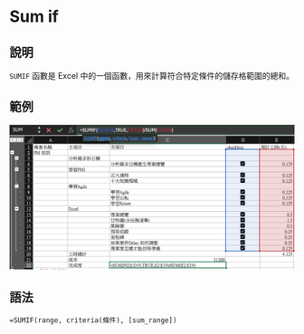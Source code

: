 # Sum if


## 說明
`SUMIF` 函數是 Excel 中的一個函數，用來計算符合特定條件的儲存格範圍的總和。

## 範例
![picture 0](images/18af53a0c2966817d9909352907c45ff169e21361d391a60c5384710cdd0dc2f.png)  




## 語法

```excel
=SUMIF(range, criteria(條件), [sum_range])
```